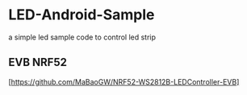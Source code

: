 # LED-Android-Sample

a simple led sample code to control led strip




## EVB NRF52
[https://github.com/MaBaoGW/NRF52-WS2812B-LEDController-EVB]
